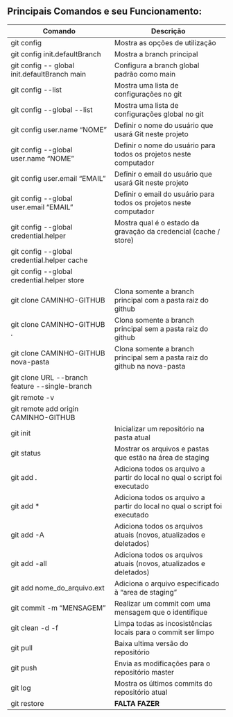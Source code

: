 ## Principais Comandos e seu Funcionamento:

Comando                                       | Descrição
-------------                                 | -------------
git config      	                            | Mostra as opções de utilização
git config init.defaultBranch                 | Mostra a branch principal
git config -- global init.defaultBranch main  | Configura a branch global padrão como main
git config --list	                            | Mostra uma lista de configurações no git
git config --global --list	                  | Mostra uma lista de configurações global no git
git config user.name “NOME”	                  | Definir o nome do usuário que usará Git neste projeto
git config --global user.name “NOME”	        | Definir o nome do usuário para todos os projetos neste computador
git config user.email “EMAIL”	                | Definir o email do usuário que usará Git neste projeto
git config --global user.email “EMAIL”	      | Definir o email do usuário para todos os projetos neste computador
git config --global credential.helper         | Mostra qual é o estado da gravação da credencial (cache / store)
git config --global credential.helper cache   | 
git config --global credential.helper store   |
git clone CAMINHO-GITHUB                      | Clona somente a branch principal com a pasta raiz do github
git clone CAMINHO-GITHUB .                    | Clona somente a branch principal sem a pasta raiz do github
git clone CAMINHO-GITHUB nova-pasta           | Clona somente a branch principal sem a pasta raiz do github na nova-pasta
git clone URL --branch feature --single-branch|
git remote -v                                 |
git remote add origin CAMINHO-GITHUB          |        
git init                                      | Inicializar um repositório na pasta atual
git status	                                  | Mostrar os arquivos e pastas que estão na área de staging
git add .                                     | Adiciona todos os arquivo a partir do local no qual o script foi executado
git add *                                     | Adiciona todos os arquivo a partir do local no qual o script foi executado
git add -A                                    | Adiciona todos os arquivos atuais (novos, atualizados e deletados)
git add -all                                  | Adiciona todos os arquivos atuais (novos, atualizados e deletados)
git add nome_do_arquivo.ext                   | Adiciona o arquivo especificado à “area de staging” 
git commit -m “MENSAGEM”                      | Realizar um commit com uma mensagem que o identifique
git clean -d -f                               | Limpa todas as incosistências locais para o commit ser limpo
git pull                                      | Baixa ultima versão do repositório
git push                                      | Envia as modificações para o repositório master
git log	                                      | Mostra os últimos commits do repositório atual
git restore                                   | **FALTA FAZER**
